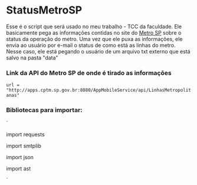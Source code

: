 <h1>StatusMetroSP</h1>
<p>Esse é o script que será usado no meu trabalho - TCC da faculdade. Ele basicamente pega as informações contidas no site do <a href="http://www.metro.sp.gov.br/">Metro SP</a> sobre o status da operação do metro. Uma vez que ele puxa as informações, ele envia ao usuário por e-mail o status de como está as linhas do metro. Nesse caso, ele está pegando o usuário de um arquivo txt externo que está salvo na pasta "data" </p>

<h3>Link da API do Metro SP de onde é tirado as informações</h3>

`url = "http://apps.cptm.sp.gov.br:8080/AppMobileService/api/LinhasMetropolitanas"`
 

<h3> Bibliotecas para importar: </h3>


`
<p>import requests</p>
<p>import smtplib</p>
<p>import json</p>
<p>import ast</p>
`
